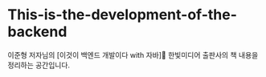 # This-is-the-development-of-the-backend
이준형 저자님의 [이것이 백엔드 개발이다 with 자바]📖 한빛미디어 출판사의 책 내용을 정리하는 공간입니다. 
